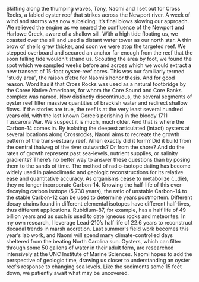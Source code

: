 Skiffing along the thumping waves, Tony, Naomi and I set out for Cross Rocks, a fabled oyster reef that strikes across the Newport river. A week of wind and storms was now subsiding; it’s final blows slowing our approach. We relieved the engine as we neared the confluence of the Newport and Harlowe Creek, aware of a shallow sill. With a high tide floating us, we coasted over the sill and used a distant water tower as our north star. A thin brow of shells grew thicker, and soon we were atop the targeted reef. 
	We stepped overboard and secured an anchor far enough from the reef that the soon falling tide wouldn’t strand us. Scouting the area by foot, we found the spot which we sampled weeks before and across which we would extract a new transect of 15-foot oyster-reef cores. This was our familiarly termed “study area”, the raison d’etre for Naomi’s honor thesis. And for good reason.
	Word has it that Cross Rocks was used as a natural footbridge by the Coree Native Americans, for whom the Core Sound and Core Banks complex was named. Now distinctly discontinuous, the several segments of oyster reef filter massive quantities of brackish water and redirect shallow flows. If the stories are true, the reef is at the very least several hundred years old, with the last known Coree’s perishing in the bloody 1711 Tuscarora War. We suspect it is much, much older. And that is where the Carbon-14 comes in. 
By isolating the deepest articulated (intact) oysters at several locations along Crossrocks, Naomi aims to recreate the growth pattern of the trans-estuary reef. When exactly did it form? Did it build from the central thalweg of the river outwards? Or from the shore? And do the rates of growth represent past sea-levels, nutrient supplies, or salinity gradients? There’s no better way to answer these questions than by posing them to the sands of time.
The method of radio-isotope dating has become widely used in paleoclimatic and geologic reconstructions for its relative ease and quantitative accuracy. As organisms cease to metabolize (...die), they no longer incorporate Carbon-14. Knowing the half-life of this ever-decaying carbon isotope (5,730 years), the ratio of unstable Carbon-14 to the stable Carbon-12 can be used to determine years postmortem. Different decay chains found in different elemental isotopes have different half-lives, thus different applications. Rubidium-87, for example, has a half life of 49 billion years and as such is used to date igneous rocks and meteorites. In my own research, I leverage Lead-210’s half life of 22.6 years to reconstruct decadal trends in marsh accretion.
Last summer's field work becomes this year’s lab work, and Naomi will spend many climate-controlled days sheltered from the beating North Carolina sun. Oysters, which can filter through some 50 gallons of water in their adult form, are researched intensively at the UNC Institute of Marine Sciences. Naomi hopes to add the perspective of geologic time, drawing us closer to understanding an oyster reef’s response to changing sea levels. Like the sediments some 15 feet down, we patiently await what may be uncovered. 
